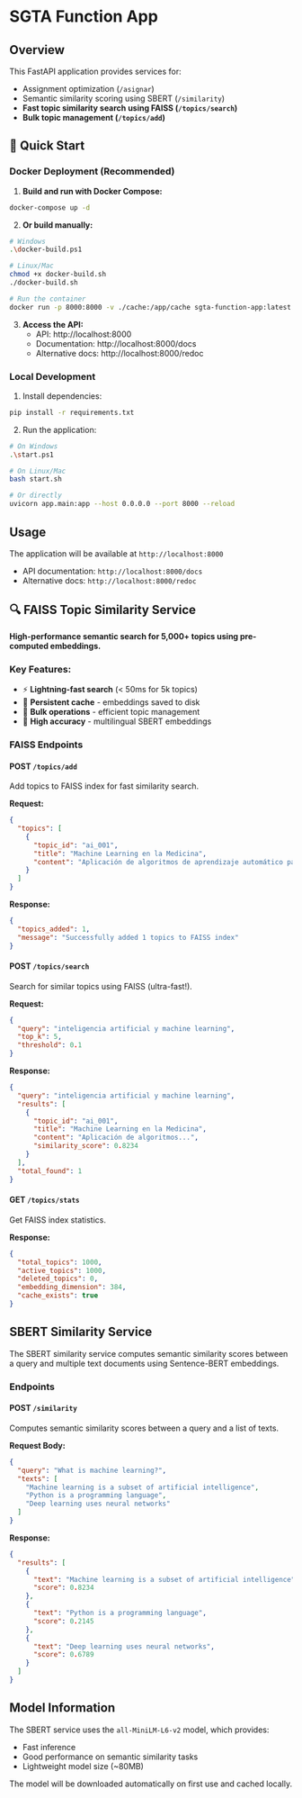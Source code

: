 # SGTA Function App

## Overview
This FastAPI application provides services for:
- Assignment optimization (`/asignar`)
- Semantic similarity scoring using SBERT (`/similarity`)
- **Fast topic similarity search using FAISS (`/topics/search`)**
- **Bulk topic management (`/topics/add`)**

## 🚀 Quick Start

### Docker Deployment (Recommended)

1. **Build and run with Docker Compose:**
```bash
docker-compose up -d
```

2. **Or build manually:**
```bash
# Windows
.\docker-build.ps1

# Linux/Mac
chmod +x docker-build.sh
./docker-build.sh

# Run the container
docker run -p 8000:8000 -v ./cache:/app/cache sgta-function-app:latest
```

3. **Access the API:**
   - API: http://localhost:8000
   - Documentation: http://localhost:8000/docs
   - Alternative docs: http://localhost:8000/redoc

### Local Development

1. Install dependencies:
```bash
pip install -r requirements.txt
```

2. Run the application:
```bash
# On Windows
.\start.ps1

# On Linux/Mac
bash start.sh

# Or directly
uvicorn app.main:app --host 0.0.0.0 --port 8000 --reload
```

## Usage

The application will be available at `http://localhost:8000`

- API documentation: `http://localhost:8000/docs`
- Alternative docs: `http://localhost:8000/redoc`

## 🔍 FAISS Topic Similarity Service

**High-performance semantic search for 5,000+ topics using pre-computed embeddings.**

### Key Features:
- ⚡ **Lightning-fast search** (< 50ms for 5k topics)
- 💾 **Persistent cache** - embeddings saved to disk
- 🔄 **Bulk operations** - efficient topic management
- 🎯 **High accuracy** - multilingual SBERT embeddings

### FAISS Endpoints

#### POST `/topics/add`
Add topics to FAISS index for fast similarity search.

**Request:**
```json
{
  "topics": [
    {
      "topic_id": "ai_001",
      "title": "Machine Learning en la Medicina",
      "content": "Aplicación de algoritmos de aprendizaje automático para diagnóstico médico..."
    }
  ]
}
```

**Response:**
```json
{
  "topics_added": 1,
  "message": "Successfully added 1 topics to FAISS index"
}
```

#### POST `/topics/search`
Search for similar topics using FAISS (ultra-fast!).

**Request:**
```json
{
  "query": "inteligencia artificial y machine learning",
  "top_k": 5,
  "threshold": 0.1
}
```

**Response:**
```json
{
  "query": "inteligencia artificial y machine learning",
  "results": [
    {
      "topic_id": "ai_001",
      "title": "Machine Learning en la Medicina",
      "content": "Aplicación de algoritmos...",
      "similarity_score": 0.8234
    }
  ],
  "total_found": 1
}
```

#### GET `/topics/stats`
Get FAISS index statistics.

**Response:**
```json
{
  "total_topics": 1000,
  "active_topics": 1000,
  "deleted_topics": 0,
  "embedding_dimension": 384,
  "cache_exists": true
}
```

## SBERT Similarity Service

The SBERT similarity service computes semantic similarity scores between a query and multiple text documents using Sentence-BERT embeddings.

### Endpoints

#### POST `/similarity`

Computes semantic similarity scores between a query and a list of texts.

**Request Body:**
```json
{
  "query": "What is machine learning?",
  "texts": [
    "Machine learning is a subset of artificial intelligence",
    "Python is a programming language",
    "Deep learning uses neural networks"
  ]
}
```

**Response:**
```json
{
  "results": [
    {
      "text": "Machine learning is a subset of artificial intelligence",
      "score": 0.8234
    },
    {
      "text": "Python is a programming language",
      "score": 0.2145
    },
    {
      "text": "Deep learning uses neural networks",
      "score": 0.6789
    }
  ]
}
```

## Model Information

The SBERT service uses the `all-MiniLM-L6-v2` model, which provides:
- Fast inference
- Good performance on semantic similarity tasks
- Lightweight model size (~80MB)

The model will be downloaded automatically on first use and cached locally.
